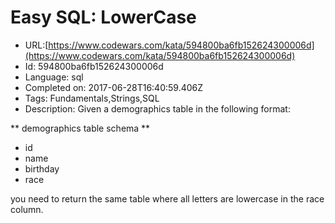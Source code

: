 # Easy SQL: LowerCase

 - URL:[https://www.codewars.com/kata/594800ba6fb152624300006d](https://www.codewars.com/kata/594800ba6fb152624300006d)
 - Id: 594800ba6fb152624300006d
 - Language: sql
 - Completed on: 2017-06-28T16:40:59.406Z
 - Tags: Fundamentals,Strings,SQL
 - Description:
Given a demographics table in the following format:

** demographics table schema **
* id
* name
* birthday
* race

you need to return the same table where all letters are lowercase in the race column.
